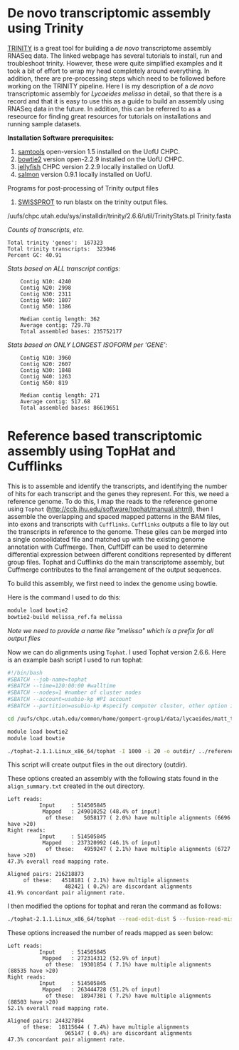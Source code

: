 # De novo transcriptomic assembly using Trinity
[TRINITY](https://github.com/trinityrnaseq/trinityrnaseq/wiki) is a great tool for building a *de novo* transcriptome assembly RNASeq data. The linked webpage has several tutorials to install, run and troubleshoot trinity. However, these were quite simplified examples and it took a bit of effort to wrap my head completely around everything. In addition, there are pre-processing steps which need to be followed before working on the TRINITY pipeline. Here I is my description of a *de novo* transcriptomic assembly for *Lycaeides melissa* in detail, so that there is a record and that it is easy to use this as a guide to build an assembly using RNASeq data in the future. In addition, this can be referred to as a reseource for finding great resources for tutorials on installations and running sample datasets. 

**Installation Software prerequisites:**
1. [samtools](http://samtools.sourceforge.net/) open-version 1.5 installed on the UofU CHPC. 
2. [bowtie2](http://bowtie-bio.sourceforge.net/bowtie2/index.shtml) version open-2.2.9 installed on the UofU CHPC.
2. [jellyfish](http://www.genome.umd.edu/jellyfish.html) CHPC version 2.2.9 locally installed on UofU.
3. [salmon](https://salmon.readthedocs.io/en/latest/salmon.html) version 0.9.1 locally installed on UofU.

Programs for post-processing of Trinity output files
1. [SWISSPROT](https://www.uniprot.org/) to run blastx on the trinity output files.

/uufs/chpc.utah.edu/sys/installdir/trinity/2.6.6/util/TrinityStats.pl Trinity.fasta


*Counts of transcripts, etc.*

~~~
Total trinity 'genes':	167323
Total trinity transcripts:	323046
Percent GC: 40.91

~~~

*Stats based on ALL transcript contigs:*

~~~
	Contig N10: 4240
	Contig N20: 2998
	Contig N30: 2311
	Contig N40: 1807
	Contig N50: 1386

	Median contig length: 362
	Average contig: 729.78
	Total assembled bases: 235752177

~~~

*Stats based on ONLY LONGEST ISOFORM per 'GENE':*

~~~
	Contig N10: 3960
	Contig N20: 2607
	Contig N30: 1848
	Contig N40: 1263
	Contig N50: 819

	Median contig length: 271
	Average contig: 517.68
	Total assembled bases: 86619651

~~~

# Reference based transcriptomic assembly using TopHat and Cufflinks
This is to assemble and identify the transcripts, and identifying the number of hits for each transcript and the genes they represent. For this, we need a reference genome. To do this, I map the reads to the reference genome using `Tophat` (http://ccb.jhu.edu/software/tophat/manual.shtml), then I assemble the overlapping and spaced mapped patterns in the BAM files, into exons and transcripts with `Cufflinks`. `Cufflinks` outputs a file to lay out the transcripts in reference to the genome. These giles can be merged into a single consolidated file and matched up with the existing genome annotation with Cuffmerge. Then, CuffDiff can be used to determine differential expression between different conditions represented by different group files. Tophat and Cufflinks do the main transcriptome assembly, but Cuffmerge contributes to the final arrangement of the output sequences.

To build this assembly, we first need to index the genome using bowtie. 

Here is the command I used to do this:

```bash
module load bowtie2
bowtie2-build melissa_ref.fa melissa
```
*Note we need to provide a name like "melissa" which is a prefix for all output files*

Now we can do alignments using `Tophat`. I used Tophat version 2.6.6. Here is an example bash script I used to run tophat:

```bash
#!/bin/bash
#SBATCH --job-name=tophat
#SBATCH --time=120:00:00 #walltime
#SBATCH --nodes=1 #number of cluster nodes
#SBATCH --account=usubio-kp #PI account
#SBATCH --partition=usubio-kp #specify computer cluster, other option is kinspeak

cd /uufs/chpc.utah.edu/common/home/gompert-group1/data/lycaeides/matt_transcriptome/tophat/

module load bowtie2
module load bowtie

./tophat-2.1.1.Linux_x86_64/tophat -I 1000 -i 20 -o outdir/ ../reference/melissa ../trim_galore/KS001_S71_L008_R1_001_val_1.fq,../trim_galore/KS002_S72_L008_R1_001_val_1.fq,../trim_galore/KS003_S73_L008_R1_001_val_1.fq,../trim_galore/KS001_S71_L008_R2_001_val_2.fq,../trim_galore/KS002_S72_L008_R2_001_val_2.fq,../trim_galore/KS003_S73_L008_R2_001_val_2.fq
```
This script will create output files in the out directory (outdir).

These options created an assembly with the following stats found in the `align_summary.txt` created in the out directory.

~~~
Left reads:
          Input     : 514505845
           Mapped   : 249010252 (48.4% of input)
            of these:   5058177 ( 2.0%) have multiple alignments (6696 have >20)
Right reads:
          Input     : 514505845
           Mapped   : 237320992 (46.1% of input)
            of these:   4959247 ( 2.1%) have multiple alignments (6727 have >20)
47.3% overall read mapping rate.

Aligned pairs: 216218873
     of these:   4518181 ( 2.1%) have multiple alignments
                  482421 ( 0.2%) are discordant alignments
41.9% concordant pair alignment rate.
~~~

I then modified the options for tophat and reran the command as follows:

```bash
./tophat-2.1.1.Linux_x86_64/tophat --read-edit-dist 5 --fusion-read-mismatches 3 --segment-mismatches 3 --read-mismatches 4 --read-gap-length 4 --read-realign-edit-dist 0 -p 10 -I 1000 -i 20 -o outdir1/ ../reference/melissa ../trim_galore/KS001_S71_L008_R1_001_val_1.fq,../trim_galore/KS002_S72_L008_R1_001_val_1.fq,../trim_galore/KS003_S73_L008_R1_001_val_1.fq,../trim_galore/KS001_S71_L008_R2_001_val_2.fq,../trim_galore/KS002_S72_L008_R2_001_val_2.fq,../trim_galore/KS003_S73_L008_R2_001_val_2.fq
```
These options increased the number of reads mapped as seen below:

~~~
Left reads:
          Input     : 514505845
           Mapped   : 272314312 (52.9% of input)
            of these:  19301854 ( 7.1%) have multiple alignments (88535 have >20)
Right reads:
          Input     : 514505845
           Mapped   : 263444728 (51.2% of input)
            of these:  18947381 ( 7.2%) have multiple alignments (88503 have >20)
52.1% overall read mapping rate.

Aligned pairs: 244327894
     of these:  18115644 ( 7.4%) have multiple alignments
                  965147 ( 0.4%) are discordant alignments
47.3% concordant pair alignment rate.
~~~
